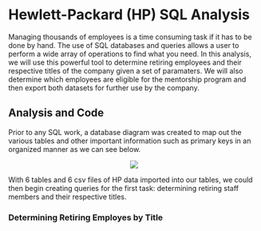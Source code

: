 # Hewlett-Packard (HP) SQL Analysis

Managing thousands of employees is a time consuming task if it has to be done by hand. The use of SQL databases and queries allows a user to perform a wide array of operations to find what you need. In this analysis, we will use this powerful tool to determine retiring employees and their respective titles of the company given a set of paramaters. We will also determine which employees are eligible for the mentorship program and then export both datasets for further use by the company. 

## Analysis and Code

Prior to any SQL work, a database diagram was created to map out the various tables and other important information such as primary keys in an organized manner as we can see below. 
<p align="center"> 
  <img src="https://user-images.githubusercontent.com/100324759/164355027-44b91353-72bf-4a12-8158-f94bd7cf18bb.png">  
</p>

With 6 tables and 6 csv files of HP data imported into our tables, we could then begin creating queries for the first task: determining retiring staff members and their respective titles.

### Determining Retiring Employes by Title

